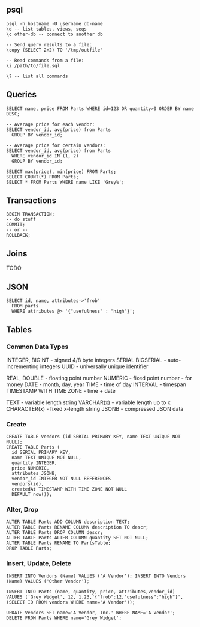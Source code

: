## psql

```
psql -h hostname -U username db-name
\d -- list tables, views, seqs
\c other-db -- connect to another db

-- Send query results to a file:
\copy (SELECT 2+2) TO '/tmp/outfile'

-- Read commands from a file:
\i /path/to/file.sql

\? -- list all commands
```

## Queries

```
SELECT name, price FROM Parts WHERE id=123 OR quantity>0 ORDER BY name DESC;

-- Average price for each vendor:
SELECT vendor_id, avg(price) from Parts
  GROUP BY vendor_id;

-- Average price for certain vendors:
SELECT vendor_id, avg(price) from Parts
  WHERE vendor_id IN (1, 2)
  GROUP BY vendor_id;

SELECT max(price), min(price) FROM Parts;
SELECT COUNT(*) FROM Parts;
SELECT * FROM Parts WHERE name LIKE 'Grey%';
```

## Transactions

```
BEGIN TRANSACTION;
-- do stuff
COMMIT;
-- or --
ROLLBACK;
```

## Joins

TODO

## JSON

```
SELECT id, name, attributes->'frob'
  FROM parts
  WHERE attributes @> '{"usefulness" : "high"}';
```

## Tables

### Common Data Types
INTEGER, BIGINT - signed 4/8 byte integers SERIAL
BIGSERIAL - auto-incrementing integers
UUID - universally unique identifier

REAL, DOUBLE - floating point number
NUMERIC - fixed point number - for money
DATE - month, day, year
TIME - time of day
INTERVAL - timespan
TIMESTAMP WITH TIME ZONE - time + date

TEXT - variable length string
VARCHAR(x) - variable length up to x
CHARACTER(x) - fixed x-length string
JSONB - compressed JSON data

### Create

```
CREATE TABLE Vendors (id SERIAL PRIMARY KEY, name TEXT UNIQUE NOT NULL);
CREATE TABLE Parts (
  id SERIAL PRIMARY KEY,
  name TEXT UNIQUE NOT NULL,
  quantity INTEGER,
  price NUMERIC,
  attributes JSONB,
  vendor_id INTEGER NOT NULL REFERENCES
  vendors(id),
  createdAt TIMESTAMP WITH TIME ZONE NOT NULL
  DEFAULT now());
```

### Alter, Drop

```
ALTER TABLE Parts ADD COLUMN description TEXT;
ALTER TABLE Parts RENAME COLUMN description TO descr;
ALTER TABLE Parts DROP COLUMN descr;
ALTER TABLE Parts ALTER COLUMN quantity SET NOT NULL;
ALTER TABLE Parts RENAME TO PartsTable;
DROP TABLE Parts;
```

### Insert, Update, Delete

```
INSERT INTO Vendors (Name) VALUES ('A Vendor'); INSERT INTO Vendors (Name) VALUES ('Other Vendor');

INSERT INTO Parts (name, quantity, price, attributes,vendor_id)
VALUES ('Grey Widget', 12, 1.23,'{"frob":12,"usefulness":"high"}',(SELECT ID FROM vendors WHERE name='A Vendor'));

UPDATE Vendors SET name='A Vendor, Inc.' WHERE NAME='A Vendor';
DELETE FROM Parts WHERE name='Grey Widget';
```
